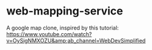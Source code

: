 # web-mapping-service
A google map clone, inspired by this tutorial: 
https://www.youtube.com/watch?v=OySigNMXOZU&amp;ab_channel=WebDevSimplified
